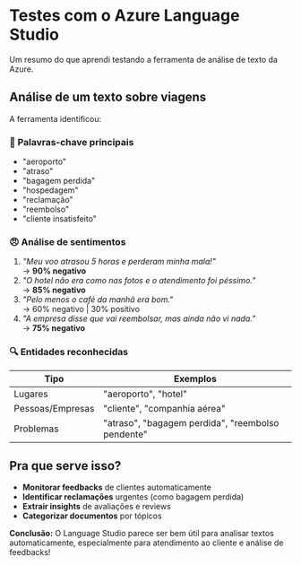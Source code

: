 # Testes com o Azure Language Studio

Um resumo do que aprendi testando a ferramenta de análise de texto da Azure.

## Análise de um texto sobre viagens

A ferramenta identificou:

### 📌 Palavras-chave principais
- "aeroporto"
- "atraso"
- "bagagem perdida"
- "hospedagem"
- "reclamação"
- "reembolso"
- "cliente insatisfeito"

### 😠 Análise de sentimentos
1. *"Meu voo atrasou 5 horas e perderam minha mala!"*  
   → **90% negativo**
2. *"O hotel não era como nas fotos e o atendimento foi péssimo."*  
   → **85% negativo**
3. *"Pelo menos o café da manhã era bom."*  
   → 60% negativo | 30% positivo
4. *"A empresa disse que vai reembolsar, mas ainda não vi nada."*  
   → **75% negativo**

### 🔍 Entidades reconhecidas
| Tipo | Exemplos |
|------|----------|
| Lugares | "aeroporto", "hotel" |
| Pessoas/Empresas | "cliente", "companhia aérea" |
| Problemas | "atraso", "bagagem perdida", "reembolso pendente" |

## Pra que serve isso?
- **Monitorar feedbacks** de clientes automaticamente
- **Identificar reclamações** urgentes (como bagagem perdida)
- **Extrair insights** de avaliações e reviews
- **Categorizar documentos** por tópicos


**Conclusão:** O Language Studio parece ser bem útil para analisar textos automaticamente, especialmente para atendimento ao cliente e análise de feedbacks!